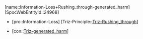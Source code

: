 ﻿---
type: TrizContradiction
aliases:
- Information-Loss+Rushing_through-generated_harm
license: CC BY-SA 4.0
copyright: https://github.com/SpocWeb
IsDeleted: false
IsReadOnly: false
Confidential: public
tags: 
- Triz/Contradiction
---
[name::Information-Loss+Rushing_through-generated_harm]
[SpocWebEntityId::24968]
+ [pro::Information-Loss]
[Triz-Principle::[Triz-Rushing_through](tech/Triz/Principle/Triz-Rushing_through.md)]
- [con::[Triz-generated_harm](tech/Triz/Parameter/Triz-generated_harm.md)]

